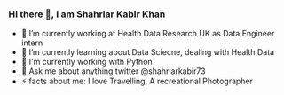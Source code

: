 ### Hi there 👋, I am Shahriar Kabir Khan

- 🔭 I’m currently working at Health Data Research UK as Data Engineer intern
- 🌱 I’m currently learning about Data Sciecne, dealing with Health Data
- 🐍 I'm currently working with Python 
- 💬 Ask me about anything twitter @shahriarkabir73
- ⚡ facts about me: I love Travelling, A recreational Photographer

<!--
**mskabirkhan/mskabirkhan** is a ✨ _special_ ✨ repository because its `README.md` (this file) appears on your GitHub profile.

Here are some ideas to get you started:

- 🔭 I’m currently working on ...
- 🌱 I’m currently learning ...
- 👯 I’m looking to collaborate on ...
- 🤔 I’m looking for help with ...
- 💬 Ask me about ...
- 📫 How to reach me: ...
- 😄 Pronouns: ...
- ⚡ Fun fact: ...
-->
